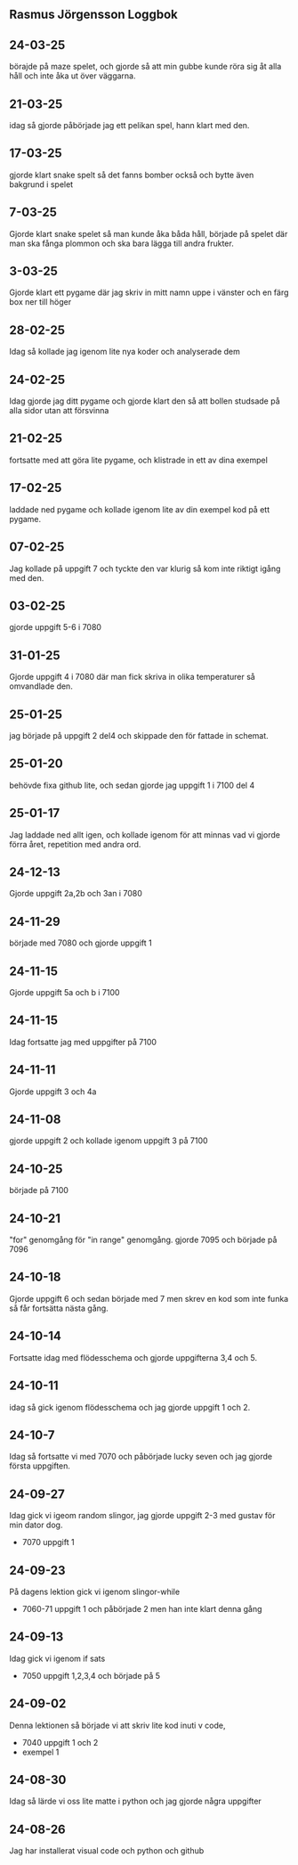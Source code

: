 Rasmus Jörgensson Loggbok
---------------------------
24-03-25
--------
börajde på maze spelet, och gjorde så att min gubbe kunde röra sig åt alla håll och inte åka ut över väggarna.

21-03-25
--------
idag så gjorde påbörjade jag ett pelikan spel, hann klart med den.

17-03-25
--------
gjorde klart snake spelt så det fanns bomber också och bytte även bakgrund i spelet

7-03-25
-------
Gjorde klart snake spelet så man kunde åka båda håll, började på spelet där man ska fånga plommon och ska bara lägga till andra frukter.

3-03-25
--------
Gjorde klart ett pygame där jag skriv in mitt namn uppe i vänster och en färg box ner till höger

28-02-25
--------
Idag så kollade jag igenom lite nya koder och analyserade dem

24-02-25
--------
Idag gjorde jag ditt pygame och gjorde klart den så att bollen studsade på alla sidor utan att försvinna

21-02-25
--------
fortsatte med att göra lite pygame, och klistrade in ett av dina exempel

17-02-25
--------
laddade ned pygame och kollade igenom lite av din exempel kod på ett pygame.

07-02-25
--------
Jag kollade på uppgift 7 och tyckte den var klurig så kom inte riktigt igång med den.

03-02-25
--------
gjorde uppgift 5-6 i 7080 

31-01-25
--------
Gjorde uppgift 4 i 7080 där man fick skriva in olika temperaturer så omvandlade den.

25-01-25
--------
jag började på uppgift 2 del4 och skippade den för fattade in schemat.

25-01-20
--------
behövde fixa github lite, och sedan gjorde jag uppgift 1 i 7100 del 4

25-01-17
--------
Jag laddade ned allt igen, och kollade igenom för att minnas vad vi gjorde förra året, repetition med andra ord.

24-12-13
--------
Gjorde uppgift 2a,2b och 3an i 7080

24-11-29
--------
började med 7080 och gjorde uppgift 1

24-11-15
--------
Gjorde uppgift 5a och b i 7100  

24-11-15
--------
Idag fortsatte jag med uppgifter på 7100

24-11-11
--------
Gjorde uppgift 3 och 4a

24-11-08
--------
gjorde uppgift 2 och kollade igenom uppgift 3 på 7100

24-10-25
--------
började på 7100

24-10-21
--------
"for" genomgång för "in range" genomgång. gjorde 7095 och började på 7096 

24-10-18
--------
Gjorde uppgift 6 och sedan började med 7 men skrev en kod som inte funka så får fortsätta nästa gång.

24-10-14
--------
Fortsatte idag med flödesschema och gjorde uppgifterna 3,4 och 5.

24-10-11
--------
idag så gick igenom flödesschema och jag gjorde uppgift 1 och 2.

24-10-7
-------
Idag så fortsatte vi med 7070 och påbörjade lucky seven och jag gjorde första uppgiften.

24-09-27
--------
Idag gick vi igeom random slingor, jag gjorde uppgift 2-3 med gustav för min dator dog.

* 7070 uppgift 1

24-09-23
--------
På dagens lektion gick vi igenom slingor-while

* 7060-71 uppgift 1 och påbörjade 2 men han inte klart denna gång

24-09-13
--------
Idag gick vi igenom if sats

* 7050 uppgift 1,2,3,4 och började på 5


24-09-02
--------
Denna lektionen så började vi att skriv lite kod inuti v code,

* 7040 uppgift 1 och 2
* exempel 1

24-08-30
----------
Idag så lärde vi oss lite matte i python och jag gjorde några uppgifter

24-08-26
-------------
Jag har installerat visual code och python och github